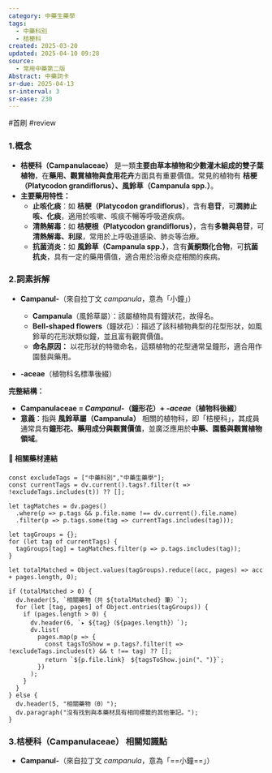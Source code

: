 ```yaml
---
category: 中藥生藥學
tags:
  - 中藥科別
  - 桔梗科
created: 2025-03-20
updated: 2025-04-10 09:28
source:
  - 常用中藥第二版
Abstract: 中藥詞卡
sr-due: 2025-04-13
sr-interval: 3
sr-ease: 230
---
```

#首刷 #review 
### 1.概念
- **桔梗科（Campanulaceae）** 是一類**主要由草本植物和少數灌木組成的雙子葉植物**，在**藥用、觀賞植物與食用花卉**方面具有重要價值。常見的植物有 **桔梗（Platycodon grandiflorus）、風鈴草（Campanula spp.）**。  
- **主要藥用特性：**  
  - **止咳化痰**：如 **桔梗（Platycodon grandiflorus）**，含有**皂苷**，可**潤肺止咳、化痰**，適用於咳嗽、咳痰不暢等呼吸道疾病。  
  - **清熱解毒**：如 **桔梗根（Platycodon grandiflorus）**，含有**多糖與皂苷**，可**清熱解毒、利尿**，常用於上呼吸道感染、肺炎等治療。  
  - **抗菌消炎**：如 **風鈴草（Campanula spp.）**，含有**黃酮類化合物**，可**抗菌抗炎**，具有一定的藥用價值，適合用於治療炎症相關的疾病。  

### 2.詞素拆解
- **Campanul-**（來自拉丁文 *campanula*，意為「小鐘」）  
  - **Campanula**（風鈴草屬）：該屬植物具有鐘狀花，故得名。  
  - **Bell-shaped flowers**（鐘狀花）：描述了該科植物典型的花型形狀，如風鈴草的花形狀類似鐘，並且富有觀賞價值。  
  - **命名原因：** 以花形狀的特徵命名，這類植物的花型通常呈鐘形，適合用作園藝與藥用。  

- **-aceae**（植物科名標準後綴）

**完整結構：**
- **Campanulaceae = *Campanul-*（鐘形花）+ *-aceae*（植物科後綴）**  
- **意義**：指與 **風鈴草屬（Campanula）** 相關的植物科，即「桔梗科」，其成員通常具有**鐘形花、藥用成分與觀賞價值**，並廣泛應用於**中藥、園藝與觀賞植物領域**。

#### 📌 相關藥材連結

```dataviewjs
const excludeTags = ["中藥科別","中藥生藥學"];
const currentTags = dv.current().tags?.filter(t => !excludeTags.includes(t)) ?? [];

let tagMatches = dv.pages()
  .where(p => p.tags && p.file.name !== dv.current().file.name)
  .filter(p => p.tags.some(tag => currentTags.includes(tag)));

let tagGroups = {};
for (let tag of currentTags) {
  tagGroups[tag] = tagMatches.filter(p => p.tags.includes(tag));
}

let totalMatched = Object.values(tagGroups).reduce((acc, pages) => acc + pages.length, 0);

if (totalMatched > 0) {
  dv.header(5, `相關藥物（共 ${totalMatched} 筆）`);
  for (let [tag, pages] of Object.entries(tagGroups)) {
    if (pages.length > 0) {
      dv.header(6, `▸ ${tag}（${pages.length}）`);
      dv.list(
        pages.map(p => {
          const tagsToShow = p.tags?.filter(t => !excludeTags.includes(t) && t !== tag) ?? [];
          return `${p.file.link}　${tagsToShow.join("、")}`;
        })
      );
    }
  }
} else {
  dv.header(5, "相關藥物（0）");
  dv.paragraph("沒有找到與本藥材具有相同標籤的其他筆記。");
}
```


### 3.桔梗科（Campanulaceae） 相關知識點

- **Campanul-**（來自拉丁文 *campanula*，意為「==小鐘==」） <!--SR:!2025-04-13,3,230-->  
